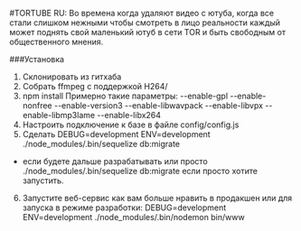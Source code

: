 #TORTUBE
RU: Во времена когда удаляют видео с ютуба, 
когда все стали слишком нежными чтобы смотреть
в лицо реальности каждый может поднять свой 
маленький ютуб в сети TOR и быть свободным от 
общественного мнения.

###Установка
1. Склонировать из гитхаба
2. Собрать ffmpeg c поддержкой H264/
3. npm install
Примерно такие параметры:  --enable-gpl --enable-nonfree --enable-version3 --enable-libwavpack --enable-libvpx --enable-libmp3lame --enable-libx264
4. Настроить подключение к базе в файле config/config.js
5. Сделать DEBUG=development ENV=development ./node_modules/.bin/sequelize db:migrate
- если будете дальше разрабатывать или просто ./node_modules/.bin/sequelize db:migrate 
если просто хотите запустить.
6. Запустите веб-сервис как вам больше нравить в продакшен или для запуска в режиме разработки:
DEBUG=development ENV=development ./node_modules/.bin/nodemon bin/www